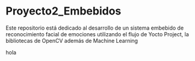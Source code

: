 # Proyecto2_Embebidos
Este repositorio está dedicado al desarrollo de un sistema embebido de reconocimiento facial de emociones utilizando el flujo de Yocto Project, la bibliotecas de OpenCV además de Machine Learning


hola
